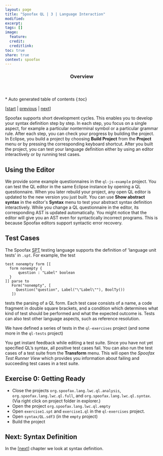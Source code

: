 ```yaml
---
layout: page
title: "Spoofax QL | 3 | Language Interaction"
modified:
excerpt:
tags: []
image:
  feature: 
  credit:  
  creditlink: 
toc: true
share: true
context: spoofax
---
```


<section id="table-of-contents" class="toc">
  <header> <h3>Overview</h3> </header>
  <div id="drawer" markdown="1">
  *  Auto generated table of contents
  {:toc}
  </div>
</section><!-- /#table-of-contents -->

[[start](/spoofax/tutorials/ql) | 
[previous](/spoofax/tutorials/ql/02-language) | 
[next](/spoofax/tutorials/ql/04-syntax-definition)]

Spoofax supports short development cycles. This enables you to develop your syntax definition step by step. In each step, you focus on a single aspect, for example a particular nonterminal symbol or a particular grammar rule. After each step, you can check your progress by building the project. In Eclipse, you build a project by choosing **Build Project** from the **Project** menu or by pressing the corresponding keyboard shortcut. After you built the project, you can test your language definition either by using an editor interactively or by running test cases.

## Using the Editor

We provide some example questionnaires in the `ql-js-example` project. You can test the QL editor in the same Eclipse instance by opening a QL questionnaire. When you later rebuild your project, any open QL editor is updated to the new version you just built.
You can use **Show abstract syntax** in the editor's **Syntax** menu to test your abstract syntax definition interactively. While you change a QL questionnaire in the editor, its corresponding AST is updated automatically. You might notice that the editor will give you an AST even for syntactically incorrect programs. This is because Spoofax editors support syntactic error recovery.

## Test Cases

The Spoofax [SPT](/spt/) testing language supports the definition of 'language unit tests' in `.spt`. For example, the test  

```
test nonempty form [[
  form nonempty {
      question : "Label" boolean        
  }
]] parse to 
   Form("nonempty", [
     Question("question", Label("\"Label\""), BoolTy())
   ])
```

tests the parsing of a QL form. Each test case consists of a name, a code fragment in double square brackets, and a condition which determines what kind of test should be performed and what the expected outcome is. Tests can also test other language aspects, such as reference resolution.

We have defined a series of tests in the `ql-exercises` project (and some more in the `ql-tests` project)

You get instant feedback while editing a test suite. Since you have not yet specified QL’s syntax, all positive test cases fail. You can also run the test cases of a test suite from the **Transform** menu. This will open the *Spoofax Test Runner View* which provides you information about failing and succeeding test cases in a test suite.

## Exercise 0: Getting Ready

* Close the projects `org.spoofax.lang.lwc.ql.analysis`,  `org.spoofax.lang.lwc.ql.full`, and  `org.spoofax.lang.lwc.ql.syntax`. (Via right click on project folder in explorer.)
* Open the project  `org.spoofax.lang.lwc.ql.empty`
* Open `exercise1.spt` and `exercise1.ql` in the `ql-exercises` project.
* Open `syntax/QL.sdf3` (in the `empty` project)
* Build the project

## Next: Syntax Definition

In the [[next](/spoofax/tutorials/ql/04-syntax-definition)] chapter we look at syntax definition.



